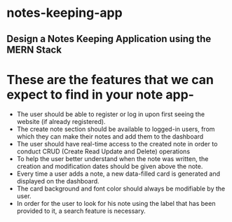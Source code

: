 # notes-keeping-app
Design a Notes Keeping Application using the MERN Stack
----

# These are the features that we can expect to find in your note app-
- The user should be able to register or log in upon first seeing the website (if already registered).
- The create note section should be available to logged-in users, from which they can make their notes and add them to the dashboard
- The user should have real-time access to the created note in order to conduct CRUD (Create Read Update and Delete) operations
- To help the user better understand when the note was written, the creation and modification dates should be given above the note.
- Every time a user adds a note, a new data-filled card is generated and displayed on the dashboard.
- The card background and font color should always be modifiable by the user.
- In order for the user to look for his note using the label that has been provided to it, a search feature is necessary.
